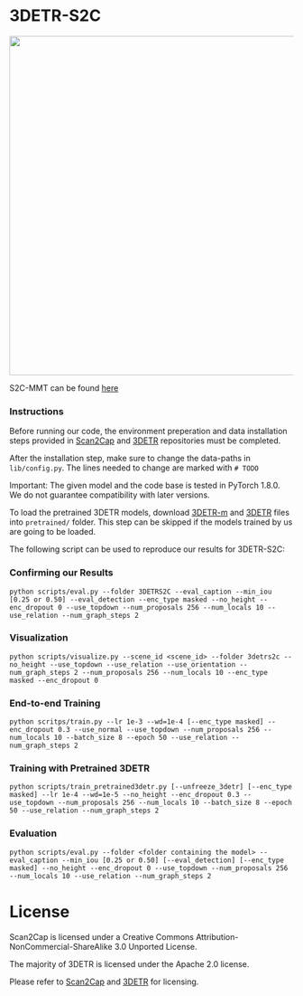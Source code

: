 # 3DETR-S2C
<p align="center"><img src="docs/Poster.jpg" width="600px"/></p>

S2C-MMT can be found [here](https://github.com/antoniooroz/scan2cap-mmt)
### Instructions

Before running our code, the environment preperation and data installation steps provided in <a href="https://github.com/daveredrum/Scan2Cap">Scan2Cap</a> and <a href="https://github.com/facebookresearch/3detr">3DETR</a> repositories must be completed.

After the installation step, make sure to change the data-paths in `lib/config.py`. The lines needed to change are marked with `# TODO`

Important: The given model and the code base is tested in PyTorch 1.8.0. We do not guarantee compatibility with later versions.

To load the pretrained 3DETR models, download <a href="https://dl.fbaipublicfiles.com/3detr/checkpoints/scannet_masked_ep1080.pth">3DETR-m</a> and <a href="https://dl.fbaipublicfiles.com/3detr/checkpoints/scannet_ep1080.pth">3DETR</a> files into `pretrained/` folder. This step can be skipped if the models trained by us are going to be loaded.

The following script can be used to reproduce our results for 3DETR-S2C:
### Confirming our Results
```
python scripts/eval.py --folder 3DETRS2C --eval_caption --min_iou [0.25 or 0.50] --eval_detection --enc_type masked --no_height --enc_dropout 0 --use_topdown --num_proposals 256 --num_locals 10 --use_relation --num_graph_steps 2
```
### Visualization
```
python scripts/visualize.py --scene_id <scene_id> --folder 3detrs2c --no_height --use_topdown --use_relation --use_orientation --num_graph_steps 2 --num_proposals 256 --num_locals 10 --enc_type masked --enc_dropout 0
```
### End-to-end Training
```
python scritps/train.py --lr 1e-3 --wd=1e-4 [--enc_type masked] --enc_dropout 0.3 --use_normal --use_topdown --num_proposals 256 --num_locals 10 --batch_size 8 --epoch 50 --use_relation --num_graph_steps 2
```
### Training with Pretrained 3DETR
```
python scripts/train_pretrained3detr.py [--unfreeze_3detr] [--enc_type masked] --lr 1e-4 --wd=1e-5 --no_height --enc_dropout 0.3 --use_topdown --num_proposals 256 --num_locals 10 --batch_size 8 --epoch 50 --use_relation --num_graph_steps 2
```
### Evaluation
```
python scripts/eval.py --folder <folder containing the model> --eval_caption --min_iou [0.25 or 0.50] [--eval_detection] [--enc_type masked] --no_height --enc_dropout 0 --use_topdown --num_proposals 256 --num_locals 10 --use_relation --num_graph_steps 2
```


# License
Scan2Cap is licensed under a Creative Commons Attribution-NonCommercial-ShareAlike 3.0 Unported License.

The majority of 3DETR is licensed under the Apache 2.0 license.

Please refer to [Scan2Cap](https://github.com/daveredrum/Scan2Cap) and [3DETR](https://github.com/facebookresearch/3detr) for licensing.
